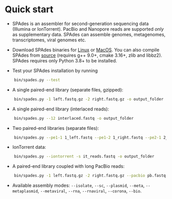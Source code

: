 # Quick start

- SPAdes is an assembler for second-generation sequencing data (Illumina or IonTorrent). PacBio and Nanopore reads are supported *only* as supplementary data. SPAdes can assemble genomes, metagenomes, transcriptomes, viral genomes etc.

- Download SPAdes binaries for [Linux](https://github.com/ablab/spades/releases/download/v3.15.5/SPAdes-3.15.5-Linux.tar.gz) or [MacOS](https://github.com/ablab/spades/releases/download/v3.15.5/SPAdes-3.15.5-Darwin.tar.gz). You can also compile SPAdes from [source](https://github.com/ablab/spades/releases/download/v3.15.5/SPAdes-3.15.5.tar.gz) (requires g++ 9.0+, cmake 3.16+, zlib and libbz2). SPAdes requires only Python 3.8+ to be installed.

- Test your SPAdes installation by running

``` bash
    bin/spades.py --test
```

- A single paired-end library (separate files, gzipped):

``` bash
    bin/spades.py -1 left.fastq.gz -2 right.fastq.gz -o output_folder
```

- A single paired-end library (interlaced reads):

``` bash
    bin/spades.py --12 interlaced.fastq -o output_folder
```

- Two paired-end libraries (separate files):

``` bash
    bin/spades.py --pe1-1 1_left.fastq --pe1-2 1_right.fastq --pe2-1 2_left.fastq --pe2-2 2_right.fastq -o output_folder
```

- IonTorrent data:
``` bash
    bin/spades.py --iontorrent -s it_reads.fastq -o output_folder
```

- A paired-end library coupled with long PacBio reads:

``` bash
    bin/spades.py -1 left.fastq.gz -2 right.fastq.gz --pacbio pb.fastq -o output_folder
```

- Available assembly modes: `--isolate`, `--sc`, `--plasmid`, `--meta`, `--metaplasmid`, `--metaviral`, `--rna`, `--rnaviral`, `--corona`, `--bio`.




